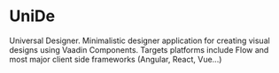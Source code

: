 # UniDe

Universal Designer. Minimalistic designer application for creating visual designs using Vaadin Components. Targets platforms include Flow and most major client side frameworks (Angular, React, Vue...)
